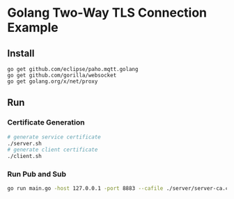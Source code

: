 # Golang Two-Way TLS Connection Example

## Install

```shell script
go get github.com/eclipse/paho.mqtt.golang
go get github.com/gorilla/websocket
go get golang.org/x/net/proxy
```

## Run

### Certificate Generation

```bash
# generate service certificate
./server.sh
# generate client certificate
./client.sh
```

### Run Pub and Sub

```bash
go run main.go -host 127.0.0.1 -port 8883 --cafile ./server/server-ca.crt --cert ./client/client.crt --key ./client/client.key
```
